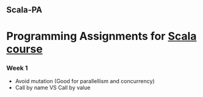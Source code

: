 Scala-PA
---
Programming Assignments for [Scala course](https://www.coursera.org/specializations/scala)
===

### Week 1
- Avoid mutation (Good for parallellism and concurrency)
- Call by name VS Call by value
